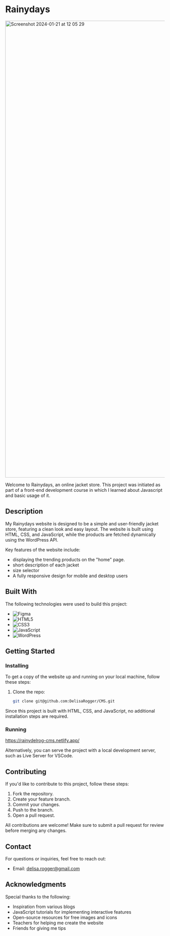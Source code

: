 # Rainydays

<img width="1440" alt="Screenshot 2024-01-21 at 12 05 29" src="https://github.com/DelisaRogger/Rainydays/assets/123951028/957a6472-e240-41ee-a661-d5ae4fc26e79">

Welcome to Rainydays, an online jacket store. This project was initiated as part of a front-end development course in which I learned about Javascript and basic usage of it.

## Description

My Rainydays website is designed to be a simple and user-friendly jacket store, featuring a clean look and easy layout.
The website is built using HTML, CSS, and JavaScript, while the products are fetched dynamically using the WordPress API. 

Key features of the website include:

- displaying the trending products on the "home" page.
- short description of each jacket
- size selector
- A fully responsive design for mobile and desktop users

## Built With

The following technologies were used to build this project:

- ![Figma](https://img.shields.io/badge/Figma-F24E1E?style=for-the-badge&logo=figma&logoColor=white)
- ![HTML5](https://img.shields.io/badge/HTML5-E34F26?style=for-the-badge&logo=html5&logoColor=white)
- ![CSS3](https://img.shields.io/badge/CSS3-1572B6?style=for-the-badge&logo=css3&logoColor=white)
- ![JavaScript](https://img.shields.io/badge/JavaScript-F7DF1E?style=for-the-badge&logo=javascript&logoColor=black)
- ![WordPress](https://img.shields.io/badge/WordPress-21759B?style=for-the-badge&logo=wordpress&logoColor=white)

## Getting Started

### Installing

To get a copy of the website up and running on your local machine, follow these steps:

1. Clone the repo:

    ```bash
    git clone git@github.com:DelisaRogger/CMS.git
    ```

Since this project is built with HTML, CSS, and JavaScript, no additional installation steps are required.

### Running

https://rainydelrog-cms.netlify.app/

Alternatively, you can serve the project with a local development server, such as Live Server for VSCode.

## Contributing

If you'd like to contribute to this project, follow these steps:

1. Fork the repository.
2. Create your feature branch.
3. Commit your changes.
4. Push to the branch.
5. Open a pull request.

All contributions are welcome! Make sure to submit a pull request for review before merging any changes.

## Contact

For questions or inquiries, feel free to reach out:

- Email: delisa.rogger@gmail.com

## Acknowledgments

Special thanks to the following:

- Inspiration from various blogs
- JavaScript tutorials for implementing interactive features
- Open-source resources for free images and icons
- Teachers for helping me create the website
- Friends for giving me tips
